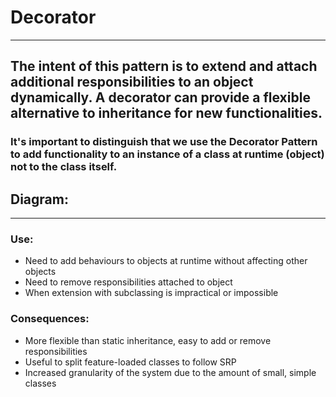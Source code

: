 ﻿# Decorator

---
## The intent of this pattern is to extend and attach additional responsibilities to an object dynamically. A decorator can provide a flexible alternative to inheritance for new functionalities.

### It's important to distinguish that we use the Decorator Pattern to add functionality to an instance of a class at runtime (object) not to the class itself.

## Diagram:

---
### Use:
- Need to add behaviours to objects at runtime without affecting other objects
- Need to remove responsibilities attached to object
- When extension with subclassing is impractical or impossible

### Consequences:
- More flexible than static inheritance, easy to add or remove responsibilities
- Useful to split feature-loaded classes to follow SRP
- Increased granularity of the system due to the amount of small, simple classes